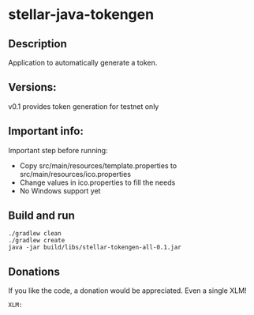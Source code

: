 # stellar-java-tokengen

## Description

Application to automatically generate a token.

## Versions:

v0.1 provides token generation for testnet only

## Important info:

Important step before running:

* Copy src/main/resources/template.properties to src/main/resources/ico.properties
* Change values in ico.properties to fill the needs
* No Windows support yet

## Build and run

```
./gradlew clean
./gradlew create
java -jar build/libs/stellar-tokengen-all-0.1.jar
```

## Donations
If you like the code, a donation would be appreciated. Even a single XLM!

```
XLM: 
```
